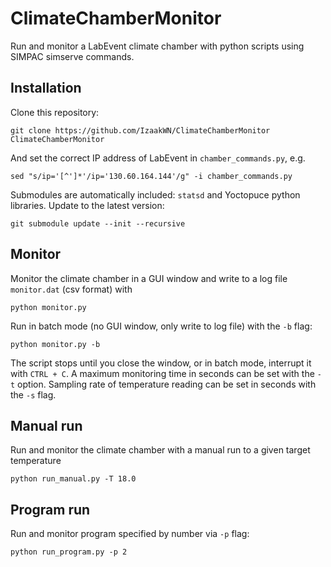 # ClimateChamberMonitor
Run and monitor a LabEvent climate chamber with python scripts using SIMPAC simserve commands.

## Installation
Clone this repository:
```
git clone https://github.com/IzaakWN/ClimateChamberMonitor ClimateChamberMonitor
```
And set the correct IP address of LabEvent in `chamber_commands.py`, e.g.
```
sed "s/ip='[^']*'/ip='130.60.164.144'/g" -i chamber_commands.py
```
Submodules are automatically included: `statsd` and Yoctopuce python libraries. Update to the latest version:
```
git submodule update --init --recursive
```

## Monitor
Monitor the climate chamber in a GUI window and write to a log file `monitor.dat` (csv format) with
```
python monitor.py
```
Run in batch mode (no GUI window, only write to log file) with the `-b` flag:
```
python monitor.py -b
```
The script stops until you close the window, or in batch mode, interrupt it with `CTRL + C`.
A maximum monitoring time in seconds can be set with the `-t` option.
Sampling rate of temperature reading can be set in seconds with the `-s` flag.

## Manual run
Run and monitor the climate chamber with a manual run to a given target temperature
```
python run_manual.py -T 18.0
```

## Program run
Run and monitor program specified by number via `-p` flag:
```
python run_program.py -p 2
```

